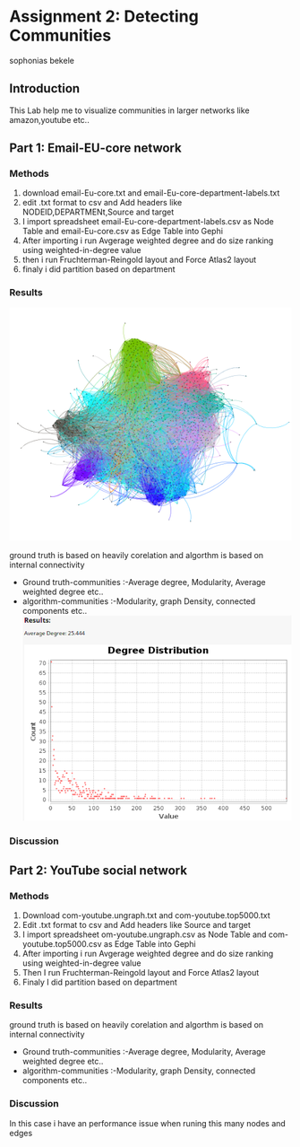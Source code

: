 # Assignment 2: Detecting Communities
sophonias bekele


## Introduction
This Lab help me to visualize communities in larger networks like amazon,youtube etc.. 
  


## Part 1: Email-EU-core network
### Methods
1. download email-Eu-core.txt and email-Eu-core-department-labels.txt
2. edit .txt format to csv and Add headers like NODEID,DEPARTMENt,Source and target
3. I import spreadsheet email-Eu-core-department-labels.csv as Node Table and email-Eu-core.csv as Edge Table into Gephi
4. After importing i run Avgerage weighted degree and do size ranking using weighted-in-degree value
5. then i run Fruchterman-Reingold layout and Force Atlas2 layout 
6. finaly i did partition based on department


### Results
![email](email.png)


ground truth is based on heavily corelation and algorthm is based on internal connectivity

* Ground truth-communities
 :-Average degree, Modularity, Average weighted degree etc..
* algorithm-communities
:-Modularity, graph Density, connected components etc..
![email](plot.png)


### Discussion


## Part 2: YouTube social network
### Methods
1. Download com-youtube.ungraph.txt and com-youtube.top5000.txt
2. Edit .txt format to csv and Add headers like Source and target
3. I import spreadsheet om-youtube.ungraph.csv as Node Table and com-youtube.top5000.csv as Edge Table into Gephi
4. After importing i run Avgerage weighted degree and do size ranking using weighted-in-degree value
5. Then I run Fruchterman-Reingold layout and Force Atlas2 layout 
6. Finaly I did partition based on department

### Results
ground truth is based on heavily corelation and algorthm is based on internal connectivity

* Ground truth-communities
 :-Average degree, Modularity, Average weighted degree etc..
* algorithm-communities
:-Modularity, graph Density, connected components etc..

### Discussion
In this case i have an performance issue when runing this many nodes and edges 

